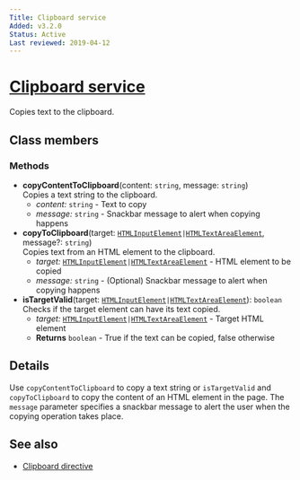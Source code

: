 ```yaml
---
Title: Clipboard service
Added: v3.2.0
Status: Active
Last reviewed: 2019-04-12
---
```


# [Clipboard service](../../../lib/core/clipboard/clipboard.service.ts "Defined in clipboard.service.ts")

Copies text to the clipboard.

## Class members

### Methods

*   **copyContentToClipboard**(content: `string`, message: `string`)<br/>
    Copies a text string to the clipboard.
    *   *content:* `string`  - Text to copy
    *   *message:* `string`  - Snackbar message to alert when copying happens
*   **copyToClipboard**(target: [`HTMLInputElement`](https://developer.mozilla.org/en-US/docs/Web/API/HTMLInputElement)`|`[`HTMLTextAreaElement`](https://developer.mozilla.org/en-US/docs/Web/API/HTMLTextAreaElement), message?: `string`)<br/>
    Copies text from an HTML element to the clipboard.
    *   *target:* [`HTMLInputElement`](https://developer.mozilla.org/en-US/docs/Web/API/HTMLInputElement)`|`[`HTMLTextAreaElement`](https://developer.mozilla.org/en-US/docs/Web/API/HTMLTextAreaElement)  - HTML element to be copied
    *   *message:* `string`  - (Optional) Snackbar message to alert when copying happens
*   **isTargetValid**(target: [`HTMLInputElement`](https://developer.mozilla.org/en-US/docs/Web/API/HTMLInputElement)`|`[`HTMLTextAreaElement`](https://developer.mozilla.org/en-US/docs/Web/API/HTMLTextAreaElement)): `boolean`<br/>
    Checks if the target element can have its text copied.
    *   *target:* [`HTMLInputElement`](https://developer.mozilla.org/en-US/docs/Web/API/HTMLInputElement)`|`[`HTMLTextAreaElement`](https://developer.mozilla.org/en-US/docs/Web/API/HTMLTextAreaElement)  - Target HTML element
    *   **Returns** `boolean` - True if the text can be copied, false otherwise

## Details

Use `copyContentToClipboard` to copy a text string or `isTargetValid` and
`copyToClipboard` to copy the content of an HTML element in the page. The
`message` parameter specifies a snackbar message to alert the user when the
copying operation takes place.

## See also

*   [Clipboard directive](../../core/directives/clipboard.directive.md)
